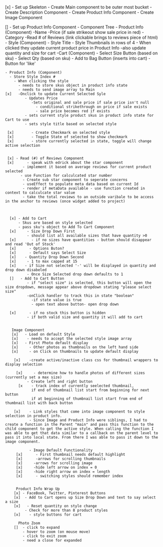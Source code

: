 [x] - Set up Skeleton
      - Create Main component to be outer most bucket
          - Create Description Component
          - Create Product Info Component
          - Create Image Component

[] - Set up Product Info Component
    - Component Tree
      - Product Info (Component)
        -Name
        -Price (if sale strikeout show sale price in red)
        -Category
        -Read # of Reviews (link clickable brings to reviews piece of html)
      - Style (Component)
        - Style Title
          - Style Thumbnails in rows of 4
            - When clicked they update current product price in Product Info
            -also update quantity and size for cart
      -Cart (Component)
        - Select Size Button (based on sku)
        - Select Qty (based on sku)
        - Add to Bag Button (inserts into cart)
        - Button for 'like'

    - Product Info (Component)
      - Store Style Index #
        - When clicking the style
          - needs to store skus object in product info state
          - needs to send image array to Main
    [x]   -Onclick to update Current Selected Syle
             - Updates Price
                -Sets original and sale price if sale price isn't null
                  - conditional strikethrough on price if sale exists
                  - sale price becomes red if exists
             - sets current style product skus in product info state for Cart to use
             - sets style title based on selected style

     [x]        - Create Checkmark on selected style
     [x]        - Toggle State of selected to show checkmark
     [x]        - store currently selected in state, toggle will change active selection


     [x] - Read (#) of Reviews Component
     [x]      - speak with edrick about the star component
            - implement it based on average reviews for current product selected
           - use Function for calculcated star number
            - Create sub star component to seperate concerns
            - useEffect to populate meta data based on current Id
            - render if metaData available - use function created in context to calculcate star value
            - take the total reviews to an outside varibale to be access in the anchor to reviews (once widget added to project)



      [x] - Add to Cart
          - Skus are based on style selected
          - pass sku's object to Add To Cart Component
      [x]     - Size Drop Down First
              - should list all available sizes that have quantity >0
      [x]       - if no sizes have quantities - button should disappear and read 'Out of Stock'
      [x]      - Options Buton?
      [x]      - Default says Select Size
      [x]    - Quantity Drop Down Second
      [x]     - 1 to max capped at 15
      [x]    - if Size not selected '-' will be displayed in quantity and drop down disabeled
              - Once Size Selected drop down defaults to 1
      []   - Add to Cart Button
              - if "select size" is selected, this button will open the size dropdown, message appear above dropdown stating "please select size"
              -onClick handler to track this in state "boolean"
                -if state value is true
                - open text above button- open drop down

      [x]      - if no stock this button is hidden
              - if both valid size and quantity it will add to cart


       Image Component
       [x]   - Load on default Style
       [x]    - needs to accept the selected style image array
       [x]   - First Photo default display
       [x]     - Other photos as thumbnails on the left hand side
       [x]     - on Click on thumbnails to update default display

        [x]    -create active/inactive class css for thumbnail wrappers to display selection

         [x]     - determine how to handle photos of different sizes (currently set a max size)
              - Create left and right button
          [x    - track index of currently seelected thumbnail,
                if end of thumbnail list start from beginning for next button
                if at beginning of thumbnail list start from end of thumbnail list with back button

        [x]    - Link styles that come into image component to style selection in product info.
               - Since Image and Product Info were siblings, I had to create a function in the Parent "main" and pass this function to the child component to get the active style. When calling the function I was able to get that data similar to a callback on the parent level to pass it into local state. From there I was able to pass it down to the image component.

               - Image Default Functionality
         [x]      - First thumbnail needs default highlight
         [x]      -arrows for scrolling thumbnails
         [x]     -arrows for scrolling image
         [x]     -hide left arrow on index = 0
         [x]     -hide right arrow on index = length
         [x]      - switching styles should remember index


         Product Info Wrap Up
        [x] - FaceBook, Twitter, Pinterest Buttons
        [x]  - Add to Cart opens up Size Drop Down and text to say select a size
        [x]   - Reset quantity on style change
             - Check for more than 8 product styles
        [x]    - style buttons for cart

          Photo Zoom
        []  - click to expand
            - hover to zoom (on mouse move)
            - click to exit zoom
            - need a close for expanded
